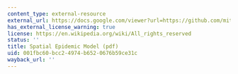 ```yaml
---
content_type: external-resource
external_url: https://docs.google.com/viewer?url=https://github.com/mitmath/6S083/raw/master/problem_sets/PS4.pdf
has_external_license_warning: true
license: https://en.wikipedia.org/wiki/All_rights_reserved
status: ''
title: Spatial Epidemic Model (pdf)
uid: 001fbc60-bcc2-4974-b652-0676b59ce31c
wayback_url: ''
---
```

